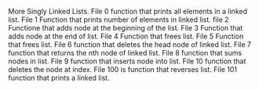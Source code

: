 More Singly Linked Lists.
File 0 function that prints all elements in a linked list.
File 1 Function that prints number of elements in linked list.
file 2 Functione that adds node at the beginning of the list.
File 3 Function that adds node at the end of list.
File 4 Function that frees list.
File 5 Function that frees list.
File 6 function that deletes the head node of linked list.
File 7 function that returns the nth node of linked list.
File 8 function that sums nodes in list.
File 9 function that inserts node into list.
File 10 function that deletes the node at index.
File 100 is function that reverses list.
File 101 function that prints a linked list.

